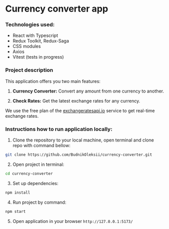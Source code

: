 # Currency converter app

### Technologies used:
- React with Typescript
- Redux Toolkit, Redux-Saga
- CSS modules
- Axios
- Vitest (tests in progress)

### Project description
This application offers you two main features:

1. **Currency Converter:** Convert any amount from one currency to another.

2. **Check Rates:** Get the latest exchange rates for any currency.

We use the free plan of the [exchangeratesapi.io](https://exchangeratesapi.io/) service to get real-time exchange rates.

### Instructions how to run application locally:
1. Clone the repository to your local machine, open terminal and clone repo with command bellow:
```bash 
git clone https://github.com/BudnikOleksii/currency-converter.git
```
2. Open project in terminal:
```bash 
cd currency-converter
```
3. Set up dependencies:
```bash 
npm install
```
4. Run project by command:
```bash 
npm start
```
5. Open application in your browser `http://127.0.0.1:5173/`
